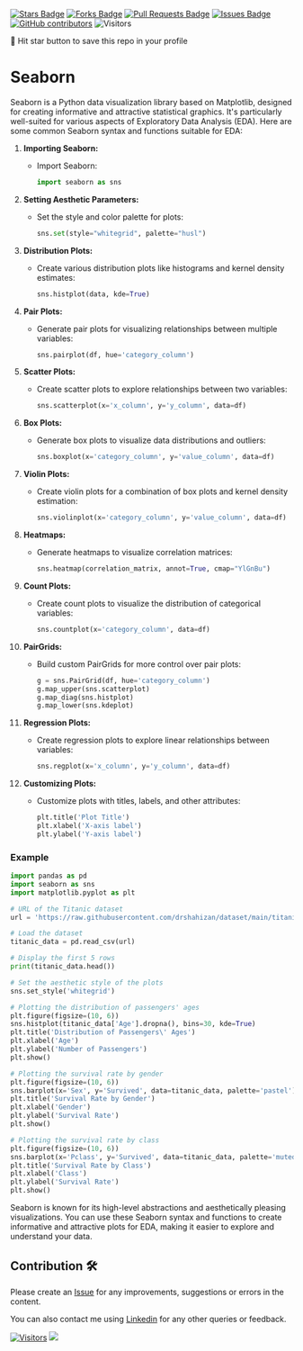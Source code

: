 
<a href="https://github.com/drshahizan/Python_EDA/stargazers"><img src="https://img.shields.io/github/stars/drshahizan/Python_EDA" alt="Stars Badge"/></a>
<a href="https://github.com/drshahizan/Python_EDA/network/members"><img src="https://img.shields.io/github/forks/drshahizan/Python_EDA" alt="Forks Badge"/></a>
<a href="https://github.com/drshahizan/Python_EDA/pulls"><img src="https://img.shields.io/github/issues-pr/drshahizan/Python_EDA" alt="Pull Requests Badge"/></a>
<a href="https://github.com/drshahizan/Python_EDA/issues"><img src="https://img.shields.io/github/issues/drshahizan/Python_EDA" alt="Issues Badge"/></a>
<a href="https://github.com/drshahizan/Python_EDA/graphs/contributors"><img alt="GitHub contributors" src="https://img.shields.io/github/contributors/drshahizan/Python_EDA?color=2b9348"></a>
![Visitors](https://api.visitorbadge.io/api/visitors?path=https%3A%2F%2Fgithub.com%2Fdrshahizan%2FPython_EDA&labelColor=%23d9e3f0&countColor=%23697689&style=flat)

🌟 Hit star button to save this repo in your profile

# Seaborn

Seaborn is a Python data visualization library based on Matplotlib, designed for creating informative and attractive statistical graphics. It's particularly well-suited for various aspects of Exploratory Data Analysis (EDA). Here are some common Seaborn syntax and functions suitable for EDA:

1. **Importing Seaborn:**
   - Import Seaborn:

      ```python
      import seaborn as sns
      ```

2. **Setting Aesthetic Parameters:**
   - Set the style and color palette for plots:

      ```python
      sns.set(style="whitegrid", palette="husl")
      ```

3. **Distribution Plots:**
   - Create various distribution plots like histograms and kernel density estimates:

      ```python
      sns.histplot(data, kde=True)
      ```

4. **Pair Plots:**
   - Generate pair plots for visualizing relationships between multiple variables:

      ```python
      sns.pairplot(df, hue='category_column')
      ```

5. **Scatter Plots:**
   - Create scatter plots to explore relationships between two variables:

      ```python
      sns.scatterplot(x='x_column', y='y_column', data=df)
      ```

6. **Box Plots:**
   - Generate box plots to visualize data distributions and outliers:

      ```python
      sns.boxplot(x='category_column', y='value_column', data=df)
      ```

7. **Violin Plots:**
   - Create violin plots for a combination of box plots and kernel density estimation:

      ```python
      sns.violinplot(x='category_column', y='value_column', data=df)
      ```

8. **Heatmaps:**
   - Generate heatmaps to visualize correlation matrices:

      ```python
      sns.heatmap(correlation_matrix, annot=True, cmap="YlGnBu")
      ```

9. **Count Plots:**
   - Create count plots to visualize the distribution of categorical variables:

      ```python
      sns.countplot(x='category_column', data=df)
      ```

10. **PairGrids:**
    - Build custom PairGrids for more control over pair plots:

       ```python
       g = sns.PairGrid(df, hue='category_column')
       g.map_upper(sns.scatterplot)
       g.map_diag(sns.histplot)
       g.map_lower(sns.kdeplot)
       ```

11. **Regression Plots:**
    - Create regression plots to explore linear relationships between variables:

       ```python
       sns.regplot(x='x_column', y='y_column', data=df)
       ```

12. **Customizing Plots:**
    - Customize plots with titles, labels, and other attributes:

       ```python
       plt.title('Plot Title')
       plt.xlabel('X-axis label')
       plt.ylabel('Y-axis label')
       ```
### Example

```python
import pandas as pd
import seaborn as sns
import matplotlib.pyplot as plt

# URL of the Titanic dataset
url = 'https://raw.githubusercontent.com/drshahizan/dataset/main/titanic/train.csv'

# Load the dataset
titanic_data = pd.read_csv(url)

# Display the first 5 rows
print(titanic_data.head())

# Set the aesthetic style of the plots
sns.set_style('whitegrid')

# Plotting the distribution of passengers' ages
plt.figure(figsize=(10, 6))
sns.histplot(titanic_data['Age'].dropna(), bins=30, kde=True)
plt.title('Distribution of Passengers\' Ages')
plt.xlabel('Age')
plt.ylabel('Number of Passengers')
plt.show()

# Plotting the survival rate by gender
plt.figure(figsize=(10, 6))
sns.barplot(x='Sex', y='Survived', data=titanic_data, palette='pastel')
plt.title('Survival Rate by Gender')
plt.xlabel('Gender')
plt.ylabel('Survival Rate')
plt.show()

# Plotting the survival rate by class
plt.figure(figsize=(10, 6))
sns.barplot(x='Pclass', y='Survived', data=titanic_data, palette='muted')
plt.title('Survival Rate by Class')
plt.xlabel('Class')
plt.ylabel('Survival Rate')
plt.show()
```

Seaborn is known for its high-level abstractions and aesthetically pleasing visualizations. You can use these Seaborn syntax and functions to create informative and attractive plots for EDA, making it easier to explore and understand your data.

## Contribution 🛠️
Please create an [Issue](https://github.com/drshahizan/Python_EDA/issues) for any improvements, suggestions or errors in the content.

You can also contact me using [Linkedin](https://www.linkedin.com/in/drshahizan/) for any other queries or feedback.

[![Visitors](https://api.visitorbadge.io/api/visitors?path=https%3A%2F%2Fgithub.com%2Fdrshahizan&labelColor=%23697689&countColor=%23555555&style=plastic)](https://visitorbadge.io/status?path=https%3A%2F%2Fgithub.com%2Fdrshahizan)
![](https://hit.yhype.me/github/profile?user_id=81284918)


